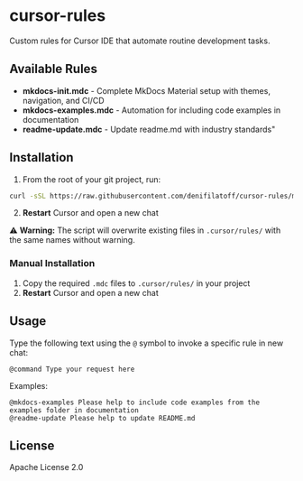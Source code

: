 # cursor-rules

Custom rules for Cursor IDE that automate routine development tasks.

## Available Rules

- **mkdocs-init.mdc** - Complete MkDocs Material setup with themes, navigation, and CI/CD
- **mkdocs-examples.mdc** - Automation for including code examples in documentation
- **readme-update.mdc** - Update readme.md with industry standards"

## Installation

1. From the root of your git project, run:

```bash
curl -sSL https://raw.githubusercontent.com/denifilatoff/cursor-rules/main/install.sh | bash
```

2. **Restart** Cursor and open a new chat

⚠️ **Warning:** The script will overwrite existing files in `.cursor/rules/` with the same names without warning.

### Manual Installation

1. Copy the required `.mdc` files to `.cursor/rules/` in your project
2. **Restart** Cursor and open a new chat

## Usage

Type the following text using the `@` symbol to invoke a specific rule in new chat:
```
@command Type your request here
```

Examples:
```
@mkdocs-examples Please help to include code examples from the examples folder in documentation
@readme-update Please help to update README.md
```

## License

Apache License 2.0
